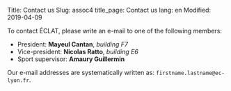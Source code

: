 Title: Contact us
Slug: assoc4
title_page: Contact us
lang: en
Modified: 2019-04-09

To contact ÉCLAT, please write an e-mail to one of the following members:

- President: **Mayeul Cantan**, _building F7_
- Vice-president: **Nicolas Ratto**, _building E6_
- Sport supervisor: **Amaury Guillermin**

Our e-mail addresses are systematically written as: `firstname.lastname@ec-lyon.fr`.
